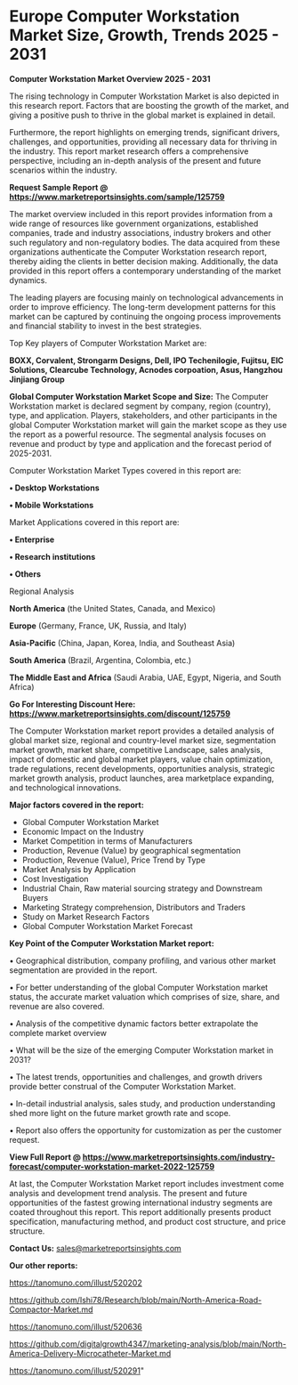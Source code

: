 # Europe Computer Workstation Market Size, Growth, Trends 2025 - 2031

<Strong> Computer Workstation Market Overview 2025 - 2031</strong>

The rising technology in Computer Workstation Market is also depicted in this research report. Factors that are boosting the growth of the market, and giving a positive push to thrive in the global market is explained in detail.

Furthermore, the report highlights on emerging trends, significant drivers, challenges, and opportunities, providing all necessary data for thriving in the industry. This report market research offers a comprehensive perspective, including an in-depth analysis of the present and future scenarios within the industry.

<strong>Request Sample Report @ <a href=https://www.marketreportsinsights.com/sample/125759>https://www.marketreportsinsights.com/sample/125759</a></strong>

The market overview included in this report provides information from a wide range of resources like government organizations, established companies, trade and industry associations, industry brokers and other such regulatory and non-regulatory bodies. The data acquired from these organizations authenticate the Computer Workstation research report, thereby aiding the clients in better decision making. Additionally, the data provided in this report offers a contemporary understanding of the market dynamics.

The leading players are focusing mainly on technological advancements in order to improve efficiency. The long-term development patterns for this market can be captured by continuing the ongoing process improvements and financial stability to invest in the best strategies.

Top Key players of Computer Workstation Market are:

<strong>BOXX, Corvalent, Strongarm Designs, Dell, IPO Techenilogie, Fujitsu, EIC Solutions, Clearcube Technology, Acnodes corpoation, Asus, Hangzhou Jinjiang Group</strong>

<strong><b>Global Computer Workstation Market Scope and Size:</b></strong>
The Computer Workstation market is declared segment by company, region (country), type, and application. Players, stakeholders, and other participants in the global Computer Workstation market will gain the market scope as they use the report as a powerful resource. The segmental analysis focuses on revenue and product by type and application and the forecast period of 2025-2031.

Computer Workstation Market Types covered in this report are:

<strong>• Desktop Workstations

• Mobile Workstations</strong>

Market Applications covered in this report are:

<strong>• Enterprise

• Research institutions

• Others</strong> 

Regional Analysis

<strong>North America</strong> (the United States, Canada, and Mexico)

<strong>Europe</strong> (Germany, France, UK, Russia, and Italy)

<strong>Asia-Pacific</strong> (China, Japan, Korea, India, and Southeast Asia)

<strong>South America</strong> (Brazil, Argentina, Colombia, etc.)

<strong>The Middle East and Africa</strong> (Saudi Arabia, UAE, Egypt, Nigeria, and South Africa)

<strong>Go For Interesting Discount Here: <a href=https://www.marketreportsinsights.com/discount/125759>https://www.marketreportsinsights.com/discount/125759</a></strong>

The Computer Workstation market report provides a detailed analysis of global market size, regional and country-level market size, segmentation market growth, market share, competitive Landscape, sales analysis, impact of domestic and global market players, value chain optimization, trade regulations, recent developments, opportunities analysis, strategic market growth analysis, product launches, area marketplace expanding, and technological innovations.

<strong><b>Major factors covered in the report:</b></strong>
<ul>
  <li>Global Computer Workstation Market </li>
  <li>Economic Impact on the Industry</li>
  <li>Market Competition in terms of Manufacturers</li>
  <li>Production, Revenue (Value) by geographical segmentation</li>
  <li>Production, Revenue (Value), Price Trend by Type</li>
  <li>Market Analysis by Application</li>
  <li>Cost Investigation</li>
  <li>Industrial Chain, Raw material sourcing strategy and Downstream Buyers</li>
  <li>Marketing Strategy comprehension, Distributors and Traders</li>
  <li>Study on Market Research Factors</li>
  <li>Global Computer Workstation Market Forecast</li>
</ul>

<strong><b>Key Point of the Computer Workstation Market report:</b></strong>

• Geographical distribution, company profiling, and various other market segmentation are provided in the report.

• For better understanding of the global Computer Workstation market status, the accurate market valuation which comprises of size, share, and revenue are also covered.

• Analysis of the competitive dynamic factors better extrapolate the complete market overview

• What will be the size of the emerging Computer Workstation market in 2031?

• The latest trends, opportunities and challenges, and growth drivers provide better construal of the Computer Workstation Market.

• In-detail industrial analysis, sales study, and production understanding shed more light on the future market growth rate and scope.

• Report also offers the opportunity for customization as per the customer request.

<strong><b>View Full Report @ <a href=https://www.marketreportsinsights.com/industry-forecast/computer-workstation-market-2022-125759>https://www.marketreportsinsights.com/industry-forecast/computer-workstation-market-2022-125759</a></b></strong>


At last, the Computer Workstation Market report includes investment come analysis and development trend analysis. The present and future opportunities of the fastest growing international industry segments are coated throughout this report. This report additionally presents product specification, manufacturing method, and product cost structure, and price structure.

<strong>Contact Us:</strong>
sales@marketreportsinsights.com

<strong>Our other reports:</strong>

<a href=https://tanomuno.com/illust/520202>https://tanomuno.com/illust/520202</a>

<a href=https://github.com/Ishi78/Research/blob/main/North-America-Road-Compactor-Market.md>https://github.com/Ishi78/Research/blob/main/North-America-Road-Compactor-Market.md</a>

<a href=https://tanomuno.com/illust/520636>https://tanomuno.com/illust/520636</a>

<a href=https://github.com/digitalgrowth4347/marketing-analysis/blob/main/North-America-Delivery-Microcatheter-Market.md>https://github.com/digitalgrowth4347/marketing-analysis/blob/main/North-America-Delivery-Microcatheter-Market.md</a>

<a href=https://tanomuno.com/illust/520291>https://tanomuno.com/illust/520291</a>"
